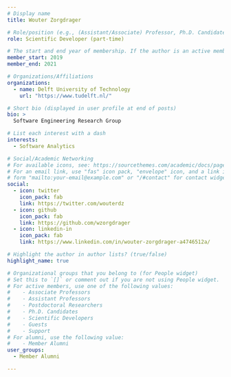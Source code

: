 ```yaml
---
# Display name
title: Wouter Zorgdrager

# Role/position (e.g., (Assistant/Associate) Professor, Ph.D. Candidate)
role: Scientific Developer (part-time)

# The start and end year of membership. If the author is an active member, leave member_end empty. Otherwise, fill in.
member_start: 2019
member_end: 2021

# Organizations/Affiliations
organizations:
  - name: Delft University of Technology
    url: "https://www.tudelft.nl/"

# Short bio (displayed in user profile at end of posts)
bio: >
  Software Engineering Research Group

# List each interest with a dash
interests:
  - Software Analytics

# Social/Academic Networking
# For available icons, see: https://sourcethemes.com/academic/docs/page-builder/#icons
# For an email link, use "fas" icon pack, "envelope" icon, and a link in the
# form "mailto:your-email@example.com" or "/#contact" for contact widget.
social:
  - icon: twitter
    icon_pack: fab
    link: https://twitter.com/wouterdz
  - icon: github
    icon_pack: fab
    link: https://github.com/wzorgdrager
  - icon: linkedin-in
    icon_pack: fab
    link: https://www.linkedin.com/in/wouter-zorgdrager-a4746512a/

# Highlight the author in author lists? (true/false)
highlight_name: true

# Organizational groups that you belong to (for People widget)
# Set this to `[]` or comment out if you are not using People widget.
# For active members, use one of the following values: 
#    - Associate Professors
#    - Assistant Professors
#    - Postdoctoral Researchers
#    - Ph.D. Candidates
#    - Scientific Developers
#    - Guests
#    - Support
# For alumni, use the following value:
#    - Member Alumni
user_groups:
  - Member Alumni

---
```

